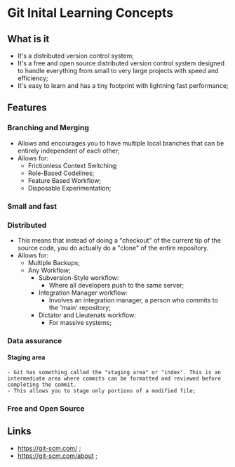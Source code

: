 # Git Inital Learning Concepts

## What is it

- It's a distributed version control system;
- It's a free and open source distributed version control system designed to handle everything from small to very large projects with speed and efficiency;
- It's easy to learn and has a tiny footprint with lightning fast performance;

## Features

### Branching and Merging

- Allows and encourages you to have multiple local branches that can be entirely independent of each other;
- Allows for:
  - Frictionless Context Switching;
  - Role-Based Codelines;
  - Feature Based Workflow;
  - Disposable Experimentation;

### Small and fast

### Distributed

- This means that instead of doing a "checkout" of the current tip of the source code, you do actually do a "clone" of the entire repository.
- Allows for:
  - Multiple Backups;
  - Any Workflow;
    - Subversion-Style workflow:
      - Where all developers push to the same server;
    - Integration Manager workflow:
      - Involves an integration manager, a person who commits to the 'main' repository;
    - Dictator and Lieutenats workflow:
      - For massive systems;

### Data assurance

#### Staging area

    - Git has something called the "staging area" or "index". This is an intermediate area where commits can be formatted and reviewed before completing the commit.
    - This allows you to stage only portions of a modified file;

### Free and Open Source

## Links

- <https://git-scm.com/> ;
- <https://git-scm.com/about> ;
